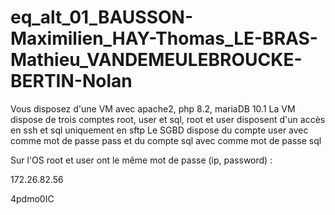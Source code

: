 # eq_alt_01_BAUSSON-Maximilien_HAY-Thomas_LE-BRAS-Mathieu_VANDEMEULEBROUCKE-BERTIN-Nolan


Vous disposez d'une VM avec apache2, php 8.2,  mariaDB 10.1
La VM dispose de trois comptes root, user et sql, root et user disposent d'un accès en ssh et sql uniquement en sftp
Le SGBD dispose du compte user avec comme mot de passe pass et du compte sql avec comme mot de passe sql

Sur l'OS root et user ont le même mot de passe (ip, password) : 

172.26.82.56

4pdmo0IC
